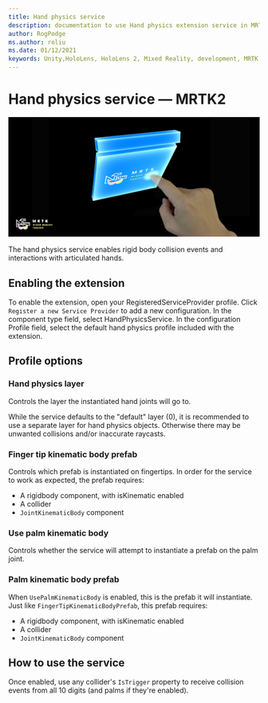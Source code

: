 ```yaml
---
title: Hand physics service
description: documentation to use Hand physics extension service in MRTK
author: RogPodge
ms.author: roliu
ms.date: 01/12/2021
keywords: Unity,HoloLens, HoloLens 2, Mixed Reality, development, MRTK,
---
```


# Hand physics service &#8212; MRTK2

![Hand Physics Extension Service](../images/hand-physics/MRTK_UX_HandPhysics_Main.jpg)

The hand physics service enables rigid body collision events and interactions with articulated hands.

## Enabling the extension

To enable the extension, open your RegisteredServiceProvider profile. Click `Register a new Service Provider` to add a new configuration. In the component type field, select HandPhysicsService. In the configuration Profile field, select the default hand physics profile included with the extension.

## Profile options

### Hand physics layer

Controls the layer the instantiated hand joints will go to.

While the service defaults to the "default" layer (0), it is recommended to use a separate layer for hand physics objects. Otherwise there may be unwanted collisions and/or inaccurate raycasts.

### Finger tip kinematic body prefab

Controls which prefab is instantiated on fingertips. In order for the service to work as expected, the prefab requires:

- A rigidbody component, with isKinematic enabled
- A collider
- `JointKinematicBody` component

### Use palm kinematic body

Controls whether the service will attempt to instantiate a prefab on the palm joint.

### Palm kinematic body prefab

When `UsePalmKinematicBody` is enabled, this is the prefab it will instantiate. Just like `FingerTipKinematicBodyPrefab`, this prefab requires:

- A rigidbody component, with isKinematic enabled
- A collider
- `JointKinematicBody` component

## How to use the service

Once enabled, use any collider's `IsTrigger` property to receive collision events from all 10 digits (and palms if they're enabled).
